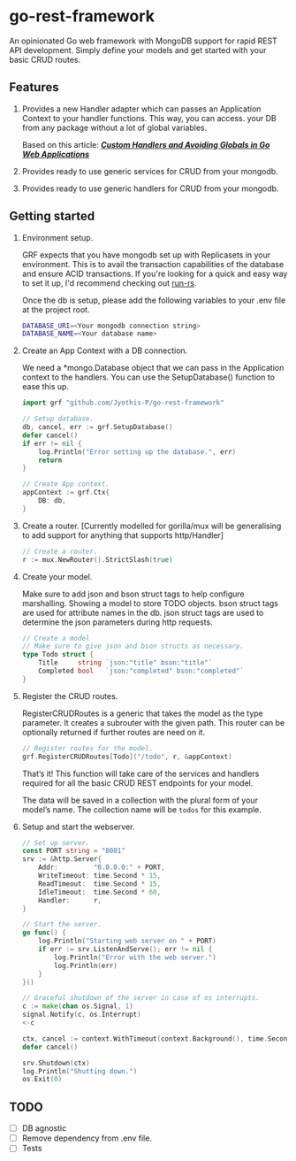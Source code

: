 # go-rest-framework

An opinionated Go web framework with MongoDB support for rapid REST API development. Simply define your models and get started with your basic CRUD routes.

## Features

1. Provides a new Handler adapter which can passes an Application Context to your handler functions. This way,  you can access. your DB from any package without a lot of global variables.
    
    Based on this article: ***[Custom Handlers and Avoiding Globals in Go Web Applications](https://blog.questionable.services/article/custom-handlers-avoiding-globals/)***
    
2. Provides ready to use generic services for CRUD from your mongodb. 
3. Provides ready to use generic handlers for CRUD from your mongodb. 

## Getting started

1. Environment setup.
    
    GRF expects that you have mongodb set up with Replicasets in your environment. This is to avail the transaction capabilities of the database and ensure ACID transactions. If you're looking for a quick and easy way to set it up, I'd recommend checking out [run-rs](https://www.npmjs.com/package/run-rs).
    
    Once the db is setup, please add the following variables to your .env file at the project root.
    
    ```bash
    DATABASE_URI=<Your mongodb connection string>
    DATABASE_NAME=<Your database name>
    ```
    
2. Create an App Context with a DB connection.
    
    We need a *mongo.Database object that we can pass in the Application context to the handlers. You can use the SetupDatabase() function to ease this up.
    
    ```go
    import grf "github.com/Jyothis-P/go-rest-framework"
    
    // Setup database.
    db, cancel, err := grf.SetupDatabase()
    defer cancel()
    if err != nil {
    	log.Println("Error setting up the database.", err)
    	return
    }
    
    // Create App context.
    appContext := grf.Ctx{
    	DB: db,
    }
    ```
    
3. Create a router. [Currently modelled for gorilla/mux will be generalising to add support for anything that supports http/Handler]
    
    ```go
    // Create a router.
    r := mux.NewRouter().StrictSlash(true)
    ```
    
4. Create your model.
    
    Make sure to add json and bson struct tags to help configure marshalling. Showing a model to store TODO objects. bson struct tags are used for attribute names in the db. json struct tags are used to determine the json parameters during http requests. 
    
    ```go
    // Create a model
    // Make sure to give json and bson structs as necessary.
    type Todo struct {
    	Title     string `json:"title" bson:"title"`
    	Completed bool   `json:"completed" bson:"completed"`
    }
    ```
    
5. Register the CRUD routes.
    
    RegisterCRUDRoutes is a generic that takes the model as the type parameter. It creates a subrouter with the given path. This router can be optionally returned if further routes are need on it.
    
    ```go
    // Register routes for the model.
    grf.RegisterCRUDRoutes[Todo]("/todo", r, &appContext)
    ```
    
    That’s it! This function will take care of the services and handlers required for all the basic CRUD REST endpoints for your model. 
    
    The data will be saved in a collection with the plural form of your model’s name. The collection name will be `todos` for this example.
    
6. Setup and start the webserver.
    
    ```go
    // Set up server.
    const PORT string = "8001"
    srv := &http.Server{
    	Addr:         "0.0.0.0:" + PORT,
    	WriteTimeout: time.Second * 15,
    	ReadTimeout:  time.Second * 15,
    	IdleTimeout:  time.Second * 60,
    	Handler:      r,
    }
    
    // Start the server.
    go func() {
    	log.Println("Starting web server on " + PORT)
    	if err := srv.ListenAndServe(); err != nil {
    		log.Println("Error with the web server.")
    		log.Println(err)
    	}
    }()
    
    // Graceful shutdown of the server in case of os interrupts.
    c := make(chan os.Signal, 1)
    signal.Notify(c, os.Interrupt)
    <-c
    
    ctx, cancel := context.WithTimeout(context.Background(), time.Second*15)
    defer cancel()
    
    srv.Shutdown(ctx)
    log.Println("Shutting down.")
    os.Exit(0)
    ```
    

## TODO

- [ ]  DB agnostic
- [ ]  Remove dependency from .env file.
- [ ]  Tests